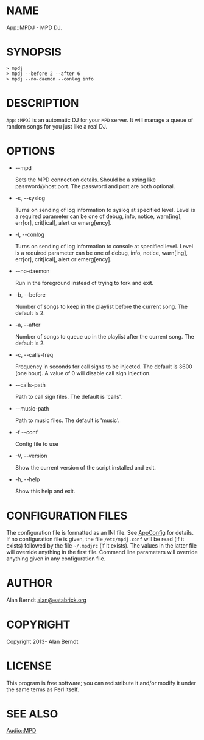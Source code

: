 # NAME

App::MPDJ - MPD DJ.

# SYNOPSIS

    > mpdj
    > mpdj --before 2 --after 6
    > mpdj --no-daemon --conlog info

# DESCRIPTION

`App::MPDJ` is an automatic DJ for your `MPD` server.  It will manage a queue
of random songs for you just like a real DJ.

# OPTIONS

- \--mpd

    Sets the MPD connection details.  Should be a string like password@host:port.
    The password and port are both optional.

- \-s, --syslog

    Turns on sending of log information to syslog at specified level.  Level is a
    required parameter can be one of debug, info, notice, warn\[ing\], err\[or\],
    crit\[ical\], alert or emerg\[ency\].

- \-l, --conlog

    Turns on sending of log information to console at specified level.  Level is a
    required parameter can be one of debug, info, notice, warn\[ing\], err\[or\],
    crit\[ical\], alert or emerg\[ency\].

- \--no-daemon

    Run in the foreground instead of trying to fork and exit.

- \-b, --before

    Number of songs to keep in the playlist before the current song.  The default
    is 2.

- \-a, --after

    Number of songs to queue up in the playlist after the current song.  The
    default is 2.

- \-c, --calls-freq

    Frequency in seconds for call signs to be injected.  The default is 3600 (one
    hour).  A value of 0 will disable call sign injection.

- \--calls-path

    Path to call sign files.  The default is 'calls'.

- \--music-path

    Path to music files.  The default is 'music'.

- \-f --conf

    Config file to use

- \-V, --version

    Show the current version of the script installed and exit.

- \-h, --help

    Show this help and exit.

# CONFIGURATION FILES

The configuration file is formatted as an INI file.  See [AppConfig](http://search.cpan.org/perldoc?AppConfig) for
details.  If no configuration file is given, the file `/etc/mpdj.conf` will be
read (if it exists) followed by the file `~/.mpdjrc` (if it exists).  The
values in the latter file will override anything in the first file.  Command
line parameters will override anything given in any configuration file.

# AUTHOR

Alan Berndt <alan@eatabrick.org>

# COPYRIGHT

Copyright 2013- Alan Berndt

# LICENSE

This program is free software; you can redistribute it and/or modify it under
the same terms as Perl itself.

# SEE ALSO

[Audio::MPD](http://search.cpan.org/perldoc?Audio::MPD)

